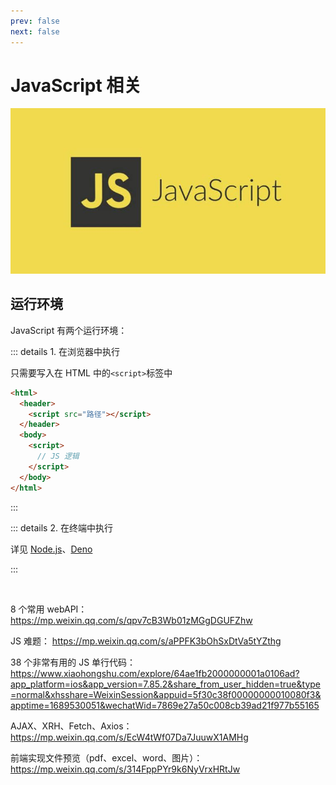 ```yaml
---
prev: false
next: false
---
```


# JavaScript 相关

![](/images/javascript.webp)

## 运行环境

JavaScript 有两个运行环境：

::: details 1. 在浏览器中执行

只需要写入在 HTML 中的`<script>`标签中

```html
<html>
  <header>
    <script src="路径"></script>
  </header>
  <body>
    <script>
      // JS 逻辑
    </script>
  </body>
</html>
```

:::

::: details 2. 在终端中执行

详见 [Node.js](../../web-back-end/node-js/index.md)、[Deno](../../web-back-end/deno/index.md)

:::

<br/>

8 个常用 webAPI：
https://mp.weixin.qq.com/s/qpv7cB3Wb01zMGgDGUFZhw

JS 难题：
https://mp.weixin.qq.com/s/aPPFK3bOhSxDtVa5tYZthg

38 个非常有用的 JS 单行代码：
https://www.xiaohongshu.com/explore/64ae1fb2000000001a0106ad?app_platform=ios&app_version=7.85.2&share_from_user_hidden=true&type=normal&xhsshare=WeixinSession&appuid=5f30c38f00000000010080f3&apptime=1689530051&wechatWid=7869e27a50c008cb39ad21f977b55165

AJAX、XRH、Fetch、Axios：https://mp.weixin.qq.com/s/EcW4tWf07Da7JuuwX1AMHg

前端实现文件预览（pdf、excel、word、图片）：https://mp.weixin.qq.com/s/314FppPYr9k6NyVrxHRtJw
